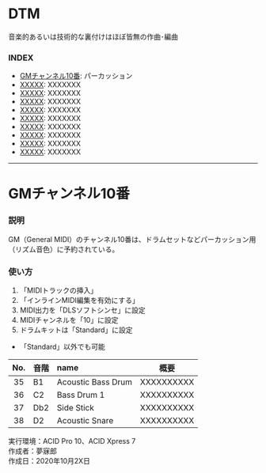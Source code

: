 # DTM
音楽的あるいは技術的な裏付けはほぼ皆無の作曲･編曲




### <b>INDEX</b>
* [GMチャンネル10番](#GMChannel10): パーカッション
* [XXXXX](#XXXXX): XXXXXXX
* [XXXXX](#XXXXX): XXXXXXX
* [XXXXX](#XXXXX): XXXXXXX
* [XXXXX](#XXXXX): XXXXXXX
* [XXXXX](#XXXXX): XXXXXXX
* [XXXXX](#XXXXX): XXXXXXX
* [XXXXX](#XXXXX): XXXXXXX
* [XXXXX](#XXXXX): XXXXXXX
* [XXXXX](#XXXXX): XXXXXXX

***

<a name="GMChannel10"></a>
# GMチャンネル10番

### 説明
GM（General MIDI）のチャンネル10番は、ドラムセットなどパーカッション用（リズム音色）に予約されている。

### 使い方
1. 「MIDIトラックの挿入」
1. 「インラインMIDI編集を有効にする」
1. MIDI出力を「DLSソフトシンセ」に設定
1. MIDIチャンネルを「10」に設定
1. ドラムキットは「Standard」に設定
* 「Standard」以外でも可能

|No.|音階|name|概要|
|:--:|:--|:--|:--:|
|35|B1|Acoustic Bass Drum|XXXXXXXXXX|
|36|C2|Bass Drum 1|XXXXXXXXXX|
|37|Db2|Side Stick|XXXXXXXXXX|
|38|D2|Acoustic Snare|XXXXXXXXXX|

実行環境：ACID Pro 10、ACID Xpress 7  
作成者：夢寐郎  
作成日：2020年10月2X日  